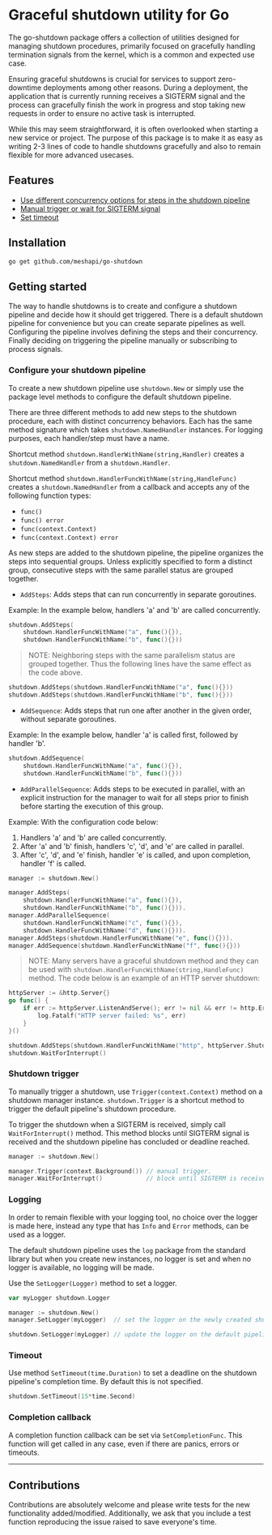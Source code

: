 # Graceful shutdown utility for Go

The go-shutdown package offers a collection of utilities designed for managing shutdown procedures,
primarily focused on gracefully handling termination signals from the kernel, which is a common and
expected use case.

Ensuring graceful shutdowns is crucial for services to support zero-downtime deployments among other reasons.
During a deployment, the application that is currently running receives a SIGTERM signal and the process
can gracefully finish the work in progress and stop taking new requests in order to ensure no active task is
interrupted.

While this may seem straightforward, it is often overlooked when starting a new service or project.
The purpose of this package is to make it as easy as writing 2-3 lines of code to handle shutdowns
gracefully and also to remain flexible for more advanced usecases.


## Features

* [Use different concurrency options for steps in the shutdown pipeline](#configure-your-shutdown-pipeline)
* [Manual trigger or wait for SIGTERM signal](#shutdown-trigger)
* [Set timeout](#timeout)

## Installation

```bash
go get github.com/meshapi/go-shutdown
```

## Getting started

The way to handle shutdowns is to create and configure a shutdown pipeline and decide how it should get triggered.
There is a default shutdown pipeline for convenience but you can create separate pipelines as well.
Configuring the pipeline involves defining the steps and their concurrency. Finally deciding on triggering the pipeline
manually or subscribing to process signals.

### Configure your shutdown pipeline

To create a new shutdown pipeline use `shutdown.New` or simply use the package level methods to configure the default
shutdown pipeline.

There are three different methods to add new steps to the shutdown procedure, each with distinct concurrency behaviors.
Each has the same method signature which takes `shutdown.NamedHandler` instances. For logging purposes, each
handler/step must have a name.

Shortcut method `shutdown.HandlerWithName(string,Handler)` creates a `shutdown.NamedHandler` from a `shutdown.Handler`.

Shortcut method `shutdown.HandlerFuncWithName(string,HandleFunc)` creates a `shutdown.NamedHandler` from a callback and
accepts any of the following function types:
- `func()`
- `func() error`
- `func(context.Context)`
- `func(context.Context) error`

As new steps are added to the shutdown pipeline, the pipeline organizes the steps into sequential groups.
Unless explicitly specified to form a distinct group, consecutive steps with the same parallel status
are grouped together.

* `AddSteps`: Adds steps that can run concurrently in separate goroutines.

Example: In the example below, handlers 'a' and 'b' are called concurrently.

```go
shutdown.AddSteps(
    shutdown.HandlerFuncWithName("a", func(){}),
    shutdown.HandlerFuncWithName("b", func(){}))
```

> NOTE: Neighboring steps with the same parallelism status are grouped together. Thus the following lines have the
same effect as the code above.

```go
shutdown.AddSteps(shutdown.HandlerFuncWithName("a", func(){}))
shutdown.AddSteps(shutdown.HandlerFuncWithName("b", func(){}))
```

* `AddSequence`: Adds steps that run one after another in the given order, without separate goroutines.

Example: In the example below, handler 'a' is called first, followed by handler 'b'.

```go
shutdown.AddSequence(
    shutdown.HandlerFuncWithName("a", func(){}),
    shutdown.HandlerFuncWithName("b", func(){}))
```

* `AddParallelSequence`: Adds steps to be executed in parallel, with an explicit instruction for the manager to wait
for all steps prior to finish before starting the execution of this group.

Example: With the configuration code below:
1. Handlers 'a' and 'b' are called concurrently.
2. After 'a' and 'b' finish, handlers 'c', 'd', and 'e' are called in parallel.
3. After 'c', 'd', and 'e' finish, handler 'e' is called, and upon completion, handler 'f' is called.

```go
manager := shutdown.New()

manager.AddSteps(
    shutdown.HandlerFuncWithName("a", func(){}),
    shutdown.HandlerFuncWithName("b", func(){})).
manager.AddParallelSequence(
    shutdown.HandlerFuncWithName("c", func(){}),
    shutdown.HandlerFuncWithName("d", func(){})).
manager.AddSteps(shutdown.HandlerFuncWithName("e", func(){})).
manager.AddSequence(shutdown.HandlerFuncWithName("f", func(){}))
```

> NOTE: Many servers have a graceful shutdown method and they can be used with
> `shutdown.HandlerFuncWithName(string,HandleFunc)` method. The code below is an example of an HTTP server shutdown:

```go
httpServer := &http.Server{}
go func() {
    if err := httpServer.ListenAndServe(); err != nil && err != http.ErrServerClosed {
        log.Fatalf("HTTP server failed: %s", err)
    }
}()

shutdown.AddSteps(shutdown.HandlerFuncWithName("http", httpServer.Shutdown))
shutdown.WaitForInterrupt()
```

### Shutdown trigger

To manually trigger a shutdown, use `Trigger(context.Context)` method on a shutdown manager instance.
`shutdown.Trigger` is a shortcut method to trigger the default pipeline's shutdown procedure.

To trigger the shutdown when a SIGTERM is received, simply call `WaitForInterrupt()` method. This method blocks until
SIGTERM signal is received and the shutdown pipeline has concluded or deadline reached.

```go
manager := shutdown.New()

manager.Trigger(context.Background()) // manual trigger.
manager.WaitForInterrupt()            // block until SIGTERM is received and shutdown procedures have finished.
```

### Logging

In order to remain flexible with your logging tool, no choice over the logger is made here, instead any type that has
`Info` and `Error` methods, can be used as a logger.

The default shutdown pipeline uses the `log` package from the standard library but when you create new instances, no
logger is set and when no logger is available, no logging will be made.

Use the `SetLogger(Logger)` method to set a logger.

```go
var myLogger shutdown.Logger

manager := shutdown.New()
manager.SetLogger(myLogger)  // set the logger on the newly created shutdown pipeline.

shutdown.SetLogger(myLogger) // update the logger on the default pipeline.
```

### Timeout

Use method `SetTimeout(time.Duration)` to set a deadline on the shutdown pipeline's completion time. By default this is
not specified.

```go
shutdown.SetTimeout(15*time.Second)
```

### Completion callback

A completion function callback can be set via `SetCompletionFunc`. This function will get called in any case, even if
there are panics, errors or timeouts.

----------------

## Contributions

Contributions are absolutely welcome and please write tests for the new functionality added/modified.
Additionally, we ask that you include a test function reproducing the issue raised to save everyone's time.
